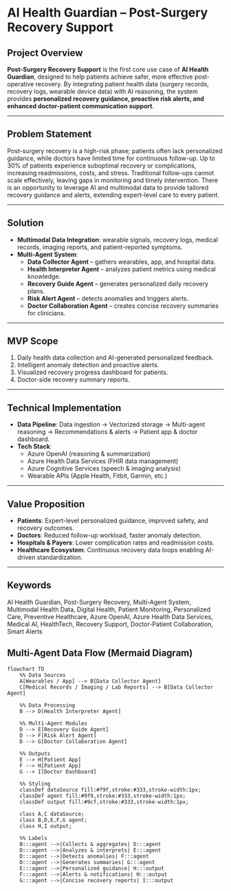 # AI Health Guardian – Post-Surgery Recovery Support

## Project Overview
**Post-Surgery Recovery Support** is the first core use case of **AI Health Guardian**, designed to help patients achieve safer, more effective post-operative recovery. By integrating patient health data (surgery records, recovery logs, wearable device data) with AI reasoning, the system provides **personalized recovery guidance, proactive risk alerts, and enhanced doctor-patient communication support**.

---

## Problem Statement
Post-surgery recovery is a high-risk phase; patients often lack personalized guidance, while doctors have limited time for continuous follow-up. Up to 30% of patients experience suboptimal recovery or complications, increasing readmissions, costs, and stress. Traditional follow-ups cannot scale effectively, leaving gaps in monitoring and timely intervention. There is an opportunity to leverage AI and multimodal data to provide tailored recovery guidance and alerts, extending expert-level care to every patient.

---

## Solution
- **Multimodal Data Integration**: wearable signals, recovery logs, medical records, imaging reports, and patient-reported symptoms.  
- **Multi-Agent System**:
  - **Data Collector Agent** – gathers wearables, app, and hospital data.  
  - **Health Interpreter Agent** – analyzes patient metrics using medical knowledge.  
  - **Recovery Guide Agent** – generates personalized daily recovery plans.  
  - **Risk Alert Agent** – detects anomalies and triggers alerts.  
  - **Doctor Collaboration Agent** – creates concise recovery summaries for clinicians.  

---


## MVP Scope
1. Daily health data collection and AI-generated personalized feedback.  
2. Intelligent anomaly detection and proactive alerts.  
3. Visualized recovery progress dashboard for patients.  
4. Doctor-side recovery summary reports.

---

## Technical Implementation
- **Data Pipeline**: Data ingestion → Vectorized storage → Multi-agent reasoning → Recommendations & alerts → Patient app & doctor dashboard.  
- **Tech Stack**:
  - Azure OpenAI (reasoning & summarization)  
  - Azure Health Data Services (FHIR data management)  
  - Azure Cognitive Services (speech & imaging analysis)  
  - Wearable APIs (Apple Health, Fitbit, Garmin, etc.)  

---

## Value Proposition
- **Patients**: Expert-level personalized guidance, improved safety, and recovery outcomes.  
- **Doctors**: Reduced follow-up workload, faster anomaly detection.  
- **Hospitals & Payers**: Lower complication rates and readmission costs.  
- **Healthcare Ecosystem**: Continuous recovery data loops enabling AI-driven standardization.

---

## Keywords
AI Health Guardian, Post-Surgery Recovery, Multi-Agent System, Multimodal Health Data, Digital Health, Patient Monitoring, Personalized Care, Preventive Healthcare, Azure OpenAI, Azure Health Data Services, Medical AI, HealthTech, Recovery Support, Doctor-Patient Collaboration, Smart Alerts

## Multi-Agent Data Flow (Mermaid Diagram)

```mermaid
flowchart TD
    %% Data Sources
    A[Wearables / App] --> B[Data Collector Agent]
    C[Medical Records / Imaging / Lab Reports] --> B[Data Collector Agent]

    %% Data Processing
    B --> D[Health Interpreter Agent]

    %% Multi-Agent Modules
    D --> E[Recovery Guide Agent]
    D --> F[Risk Alert Agent]
    D --> G[Doctor Collaboration Agent]

    %% Outputs
    E --> H[Patient App]
    F --> H[Patient App]
    G --> I[Doctor Dashboard]

    %% Styling
    classDef dataSource fill:#f9f,stroke:#333,stroke-width:1px;
    classDef agent fill:#9f9,stroke:#333,stroke-width:1px;
    classDef output fill:#9cf,stroke:#333,stroke-width:1px;

    class A,C dataSource;
    class B,D,E,F,G agent;
    class H,I output;

    %% Labels
    B:::agent -->|Collects & aggregates| D:::agent
    D:::agent -->|Analyzes & interprets| E:::agent
    D:::agent -->|Detects anomalies| F:::agent
    D:::agent -->|Generates summaries| G:::agent
    E:::agent -->|Personalized guidance| H:::output
    F:::agent -->|Alerts & notifications| H:::output
    G:::agent -->|Concise recovery reports| I:::output



